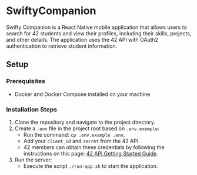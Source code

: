 # SwiftyCompanion

Swifty Companion is a React Native mobile application that allows users to search for 42 students and view their profiles, including their skills, projects, and other details. The application uses the 42 API with OAuth2 authentication to retrieve student information.

## Setup

### Prerequisites

- Docker and Docker Compose installed on your machine

### Installation Steps

1. Clone the repository and navigate to the project directory.
2. Create a `.env` file in the project root based on `.env.exemple`:
   - Run the command: `cp .env.example .env`.
   - Add your `client_id` and `secret` from the 42 API.
   - 42 members can obtain these credentials by following the instructions on this page: [42 API Getting Started Guide](https://api.intra.42.fr/apidoc/guides/getting_started).
3. Run the server:
   - Execute the script `./run-app.sh` to start the application.

